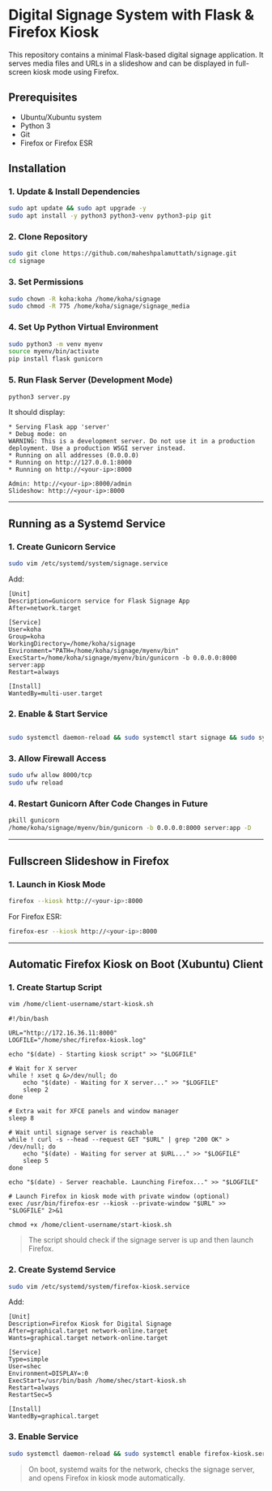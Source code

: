 # Digital Signage System with Flask & Firefox Kiosk

This repository contains a minimal Flask-based digital signage application. It serves media files and URLs in a slideshow and can be displayed in full-screen kiosk mode using Firefox.

## Prerequisites

- Ubuntu/Xubuntu system
- Python 3
- Git
- Firefox or Firefox ESR


## Installation

### 1. Update & Install Dependencies

```bash
sudo apt update && sudo apt upgrade -y
sudo apt install -y python3 python3-venv python3-pip git
````

### 2. Clone Repository

```bash
sudo git clone https://github.com/maheshpalamuttath/signage.git
cd signage
```

### 3. Set Permissions

```bash
sudo chown -R koha:koha /home/koha/signage
sudo chmod -R 775 /home/koha/signage/signage_media
```

### 4. Set Up Python Virtual Environment

```bash
sudo python3 -m venv myenv
source myenv/bin/activate
pip install flask gunicorn
```

### 5. Run Flask Server (Development Mode)

```bash
python3 server.py
```

It should display:

```
* Serving Flask app 'server'
* Debug mode: on
WARNING: This is a development server. Do not use it in a production deployment. Use a production WSGI server instead.
* Running on all addresses (0.0.0.0)
* Running on http://127.0.0.1:8000
* Running on http://<your-ip>:8000

```
```
Admin: http://<your-ip>:8000/admin
Slideshow: http://<your-ip>:8000
```
---

## Running as a Systemd Service

### 1. Create Gunicorn Service

```bash
sudo vim /etc/systemd/system/signage.service
```

Add:

```
[Unit]
Description=Gunicorn service for Flask Signage App
After=network.target

[Service]
User=koha
Group=koha
WorkingDirectory=/home/koha/signage
Environment="PATH=/home/koha/signage/myenv/bin"
ExecStart=/home/koha/signage/myenv/bin/gunicorn -b 0.0.0.0:8000 server:app
Restart=always

[Install]
WantedBy=multi-user.target
```

### 2. Enable & Start Service

```bash

sudo systemctl daemon-reload && sudo systemctl start signage && sudo systemctl enable signage && sudo systemctl status signage
```

### 3. Allow Firewall Access

```bash
sudo ufw allow 8000/tcp
sudo ufw reload
```

### 4. Restart Gunicorn After Code Changes in Future

```bash
pkill gunicorn
/home/koha/signage/myenv/bin/gunicorn -b 0.0.0.0:8000 server:app -D
```

---

## Fullscreen Slideshow in Firefox

### 1. Launch in Kiosk Mode

```bash
firefox --kiosk http://<your-ip>:8000
```

For Firefox ESR:

```bash
firefox-esr --kiosk http://<your-ip>:8000
```

---

## Automatic Firefox Kiosk on Boot (Xubuntu) Client

### 1. Create Startup Script

```bash
vim /home/client-username/start-kiosk.sh
```
```
#!/bin/bash

URL="http://172.16.36.11:8000"
LOGFILE="/home/shec/firefox-kiosk.log"

echo "$(date) - Starting kiosk script" >> "$LOGFILE"

# Wait for X server
while ! xset q &>/dev/null; do
    echo "$(date) - Waiting for X server..." >> "$LOGFILE"
    sleep 2
done

# Extra wait for XFCE panels and window manager
sleep 8

# Wait until signage server is reachable
while ! curl -s --head --request GET "$URL" | grep "200 OK" > /dev/null; do
    echo "$(date) - Waiting for server at $URL..." >> "$LOGFILE"
    sleep 5
done

echo "$(date) - Server reachable. Launching Firefox..." >> "$LOGFILE"

# Launch Firefox in kiosk mode with private window (optional)
exec /usr/bin/firefox-esr --kiosk --private-window "$URL" >> "$LOGFILE" 2>&1

```
```
chmod +x /home/client-username/start-kiosk.sh
```

> The script should check if the signage server is up and then launch Firefox.

### 2. Create Systemd Service

```bash
sudo vim /etc/systemd/system/firefox-kiosk.service
```

Add:

```
[Unit]
Description=Firefox Kiosk for Digital Signage
After=graphical.target network-online.target
Wants=graphical.target network-online.target

[Service]
Type=simple
User=shec
Environment=DISPLAY=:0
ExecStart=/usr/bin/bash /home/shec/start-kiosk.sh
Restart=always
RestartSec=5

[Install]
WantedBy=graphical.target

```

### 3. Enable Service

```bash
sudo systemctl daemon-reload && sudo systemctl enable firefox-kiosk.service && sudo systemctl start firefox-kiosk.service

```

> On boot, systemd waits for the network, checks the signage server, and opens Firefox in kiosk mode automatically.

